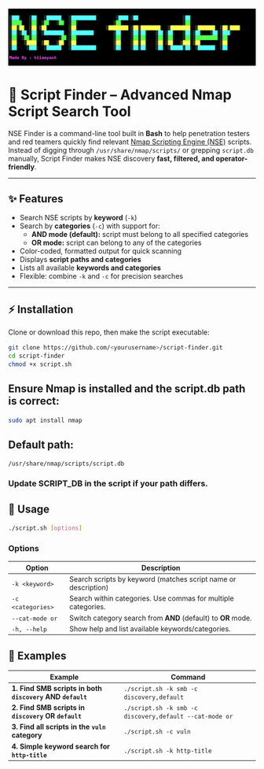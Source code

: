 ![Script Finder Banner](banner.png)

# 🔎 Script Finder – Advanced Nmap Script Search Tool

NSE Finder is a command-line tool built in **Bash** to help penetration testers and red teamers quickly find relevant [Nmap Scripting Engine (NSE)](https://nmap.org/book/nse.html) scripts.  
Instead of digging through `/usr/share/nmap/scripts/` or grepping `script.db` manually, Script Finder makes NSE discovery **fast, filtered, and operator-friendly**.

---

## ✨ Features

- Search NSE scripts by **keyword** (`-k`)  
- Search by **categories** (`-c`) with support for:
  - **AND mode (default):** script must belong to all specified categories
  - **OR mode:** script can belong to any of the categories
- Color-coded, formatted output for quick scanning
- Displays **script paths and categories**
- Lists all available **keywords and categories**
- Flexible: combine `-k` and `-c` for precision searches

---

## ⚡ Installation

Clone or download this repo, then make the script executable:

```bash
git clone https://github.com/<yourusername>/script-finder.git
cd script-finder
chmod +x script.sh
```
## Ensure Nmap is installed and the script.db path is correct:

```bash
sudo apt install nmap
```
## Default path:

```
/usr/share/nmap/scripts/script.db
```
### Update SCRIPT_DB in the script if your path differs.

## 🚀 Usage

```bash
./script.sh [options]
```
### Options

| Option            | Description                                                                 |
|-------------------|-----------------------------------------------------------------------------|
| `-k <keyword>`    | Search scripts by keyword (matches script name or description)              |
| `-c <categories>` | Search within categories. Use commas for multiple categories.               |
| `--cat-mode or`   | Switch category search from **AND** (default) to **OR** mode.               |
| `-h, --help`      | Show help and list available keywords/categories.                           |

## 🎯 Examples

| Example | Command                                                                 |
|---------|-------------------------------------------------------------------------|
| **1. Find SMB scripts in both `discovery` AND `default`** | `./script.sh -k smb -c discovery,default` |
| **2. Find SMB scripts in `discovery` OR `default`**       | `./script.sh -k smb -c discovery,default --cat-mode or` |
| **3. Find all scripts in the `vuln` category**            | `./script.sh -c vuln` |
| **4. Simple keyword search for `http-title`**             | `./script.sh -k http-title` |


